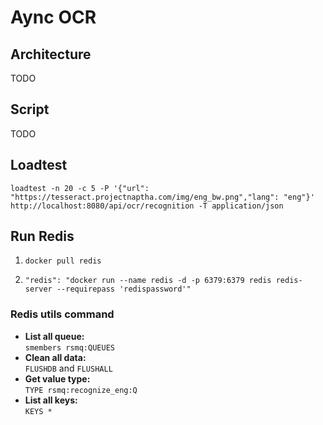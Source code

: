 # Aync OCR

## Architecture
TODO

## Script
TODO

## Loadtest
`loadtest -n 20 -c 5 -P '{"url": "https://tesseract.projectnaptha.com/img/eng_bw.png","lang": "eng"}' http://localhost:8080/api/ocr/recognition -T application/json`

## Run Redis
1. `docker pull redis`

2. `"redis": "docker run --name redis -d -p 6379:6379 redis redis-server --requirepass 'redispassword'"`


### Redis utils command

- **List all queue:** <br/> `smembers rsmq:QUEUES`
- **Clean all data:** <br/> `FLUSHDB` and `FLUSHALL`
- **Get value type:** <br/> `TYPE rsmq:recognize_eng:Q`
- **List all keys:** <br/> `KEYS *`